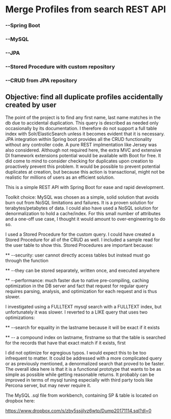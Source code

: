 # Merge Profiles from search REST API 

### --Spring Boot
### --MySQL
### --JPA
### --Stored Procedure with custom repository
### --CRUD from JPA repository


## Objective:  find all duplicate profiles accidentally created by user

The point of the project is to find any first name, last name matches in the db due to accidental duplication. This query is described as needed only occasionally by its documentation.  I therefore do not support a full table index with Solr/ElasticSearch unless it becomes evident that it is necessary. JPA integration within Spring boot provides all the CRUD functionality without any controller code.  A pure REST implmentation like Jersey was also considered.  Although not required here, the extra MVC and extensive DI framework extensions potential would be available with Boot for free.
It did come to mind to consider checking for duplicates upon creation to proactively prevent this problem.  It would be possible to prevent potential duplicates at creation, but because this action is transactional, might not be realistic for millions of users as an efficient solution.

This is a simple REST API with Spring Boot for ease and rapid development.

Toolkit choice:
MySQL was chosen as a simple, solid solution that avoids burn out from NoSQL limitations and failures. It is a proven solution for terabytes/petabytes of data. I could also have used a NoSQL solution for denormalization to hold a cache/index. For this small number of attributes and a one-off use case, I thought it would amount to over-engineering to do so.

I used a Stored Procedure for the custom 	query.  I could have created a Stored Procedure for all of the CRUD as well.  I included a sample read for the user table to show this.  Stored Procedures are important because:

** --security: user cannot directly access tables but instead must go through the function

** --they can be stored separately, written once, and executed anywhere 

** --performance: much faster due to native pre-compiling, caching optimization in the DB server and fact that request for regular query requires parsing, analysis, and optimization for each request and is thus slower.

I investigated using a FULLTEXT mysql search with a FULLTEXT index, but unfortunately it was slower.  I reverted to a LIKE query that uses two optimizations:

** --search for equality in the lastname because it will be exact if it exists

** -- a compound index on lastname, firstname so that the table is searched for the records that have that exact match if it exists, first

I did not optimize for egregious typos.  I would expect this to be too infrequent to matter.  It could be addressed with a more complicated query or as previously mentioned, a denormalized search that proved to be faster.
The overall idea here is that it is a functional prototype that wants to be as simple as possible while getting reasonable returns.  It probably can be improved in terms of mysql tuning especially with third party tools like Percona server, but may never require it.  

The MySQL .sql file from workbench, containing SP & table is located on dropbox here:

https://www.dropbox.com/s/zby5ssjjlvz6wtp/Dump20171114.sql?dl=0


